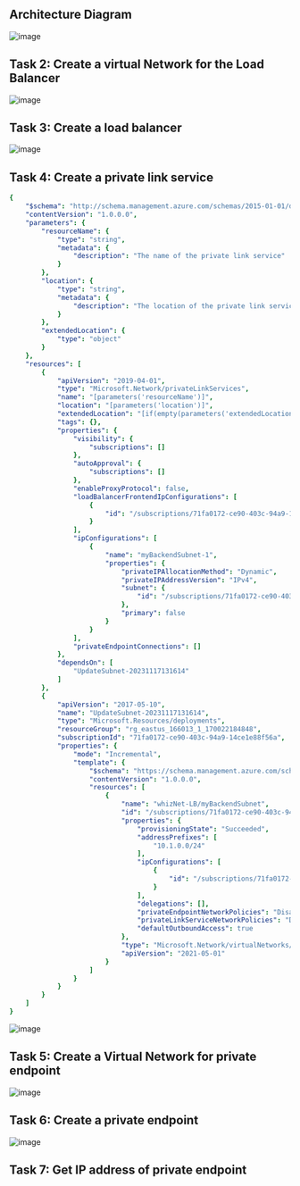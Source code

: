 
## Architecture Diagram

![image](https://github.com/Tcarters/Cloud-Security-Journey/assets/71230412/f3ef8692-f6b8-48cc-a38e-10162c14a3a0)


## Task 2: Create a virtual Network for the Load Balancer

![image](https://github.com/Tcarters/Cloud-Security-Journey/assets/71230412/ff7bbb20-6a64-4a73-9adb-7ea4058b57a7)



## Task 3: Create a load balancer

![image](https://github.com/Tcarters/Cloud-Security-Journey/assets/71230412/9fd89f7f-2650-44ef-b9f1-ca341f090581)



## Task 4: Create a private link service

```yaml
{
    "$schema": "http://schema.management.azure.com/schemas/2015-01-01/deploymentTemplate.json#",
    "contentVersion": "1.0.0.0",
    "parameters": {
        "resourceName": {
            "type": "string",
            "metadata": {
                "description": "The name of the private link service"
            }
        },
        "location": {
            "type": "string",
            "metadata": {
                "description": "The location of the private link service"
            }
        },
        "extendedLocation": {
            "type": "object"
        }
    },
    "resources": [
        {
            "apiVersion": "2019-04-01",
            "type": "Microsoft.Network/privateLinkServices",
            "name": "[parameters('resourceName')]",
            "location": "[parameters('location')]",
            "extendedLocation": "[if(empty(parameters('extendedLocation')), json('null'), parameters('extendedLocation'))]",
            "tags": {},
            "properties": {
                "visibility": {
                    "subscriptions": []
                },
                "autoApproval": {
                    "subscriptions": []
                },
                "enableProxyProtocol": false,
                "loadBalancerFrontendIpConfigurations": [
                    {
                        "id": "/subscriptions/71fa0172-ce90-403c-94a9-14ce1e88f56a/resourceGroups/rg_eastus_166013_1_170022184848/providers/Microsoft.Network/loadBalancers/whizLB/frontendIPConfigurations/myFrontend"
                    }
                ],
                "ipConfigurations": [
                    {
                        "name": "myBackendSubnet-1",
                        "properties": {
                            "privateIPAllocationMethod": "Dynamic",
                            "privateIPAddressVersion": "IPv4",
                            "subnet": {
                                "id": "/subscriptions/71fa0172-ce90-403c-94a9-14ce1e88f56a/resourceGroups/rg_eastus_166013_1_170022184848/providers/Microsoft.Network/virtualNetworks/whizNet-LB/subnets/myBackendSubnet"
                            },
                            "primary": false
                        }
                    }
                ],
                "privateEndpointConnections": []
            },
            "dependsOn": [
                "UpdateSubnet-20231117131614"
            ]
        },
        {
            "apiVersion": "2017-05-10",
            "name": "UpdateSubnet-20231117131614",
            "type": "Microsoft.Resources/deployments",
            "resourceGroup": "rg_eastus_166013_1_170022184848",
            "subscriptionId": "71fa0172-ce90-403c-94a9-14ce1e88f56a",
            "properties": {
                "mode": "Incremental",
                "template": {
                    "$schema": "https://schema.management.azure.com/schemas/2015-01-01/deploymentTemplate.json#",
                    "contentVersion": "1.0.0.0",
                    "resources": [
                        {
                            "name": "whizNet-LB/myBackendSubnet",
                            "id": "/subscriptions/71fa0172-ce90-403c-94a9-14ce1e88f56a/resourceGroups/rg_eastus_166013_1_170022184848/providers/Microsoft.Network/virtualNetworks/whizNet-LB/subnets/myBackendSubnet",
                            "properties": {
                                "provisioningState": "Succeeded",
                                "addressPrefixes": [
                                    "10.1.0.0/24"
                                ],
                                "ipConfigurations": [
                                    {
                                        "id": "/subscriptions/71fa0172-ce90-403c-94a9-14ce1e88f56a/resourceGroups/RG_EASTUS_166013_1_170022184848/providers/Microsoft.Network/loadBalancers/WHIZLB/frontendIPConfigurations/MYFRONTEND"
                                    }
                                ],
                                "delegations": [],
                                "privateEndpointNetworkPolicies": "Disabled",
                                "privateLinkServiceNetworkPolicies": "Disabled",
                                "defaultOutboundAccess": true
                            },
                            "type": "Microsoft.Network/virtualNetworks/subnets",
                            "apiVersion": "2021-05-01"
                        }
                    ]
                }
            }
        }
    ]
}
```

![image](https://github.com/Tcarters/Cloud-Security-Journey/assets/71230412/3f062193-fc59-4799-bdfe-c0741d915513)

## Task 5: Create a Virtual Network for private endpoint


![image](https://github.com/Tcarters/Cloud-Security-Journey/assets/71230412/cdeec3fe-fb59-497c-9e16-2f7101e2c88e)

## Task 6: Create a private endpoint

![image](https://github.com/Tcarters/Cloud-Security-Journey/assets/71230412/2f5caf1f-378a-49cc-92ef-c9d1b361b436)


## Task 7: Get IP address of private endpoint
